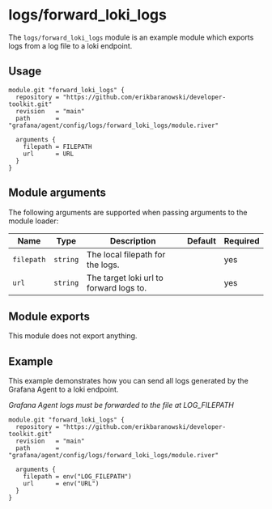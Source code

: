 # logs/forward_loki_logs

The `logs/forward_loki_logs` module is an example module which exports logs
from a log file to a loki endpoint.

## Usage

```river
module.git "forward_loki_logs" {
  repository = "https://github.com/erikbaranowski/developer-toolkit.git"
  revision   = "main"
  path       = "grafana/agent/config/logs/forward_loki_logs/module.river"

  arguments {
    filepath = FILEPATH
    url      = URL
  }
}
```

## Module arguments

The following arguments are supported when passing arguments to the module
loader:

| Name | Type | Description | Default | Required
| ---- | ---- | ----------- | ------- | --------
| `filepath` | `string` | The local filepath for the logs. | | yes
| `url`      | `string` | The target loki url to forward logs to. | | yes

## Module exports

This module does not export anything.

## Example

This example demonstrates how you can send all logs generated by the Grafana
Agent to a loki endpoint.

*Grafana Agent logs must be forwarded to the file at LOG_FILEPATH*

```river
module.git "forward_loki_logs" {
  repository = "https://github.com/erikbaranowski/developer-toolkit.git"
  revision   = "main"
  path       = "grafana/agent/config/logs/forward_loki_logs/module.river"

  arguments {
    filepath = env("LOG_FILEPATH")
    url      = env("URL")
  }
}

```
